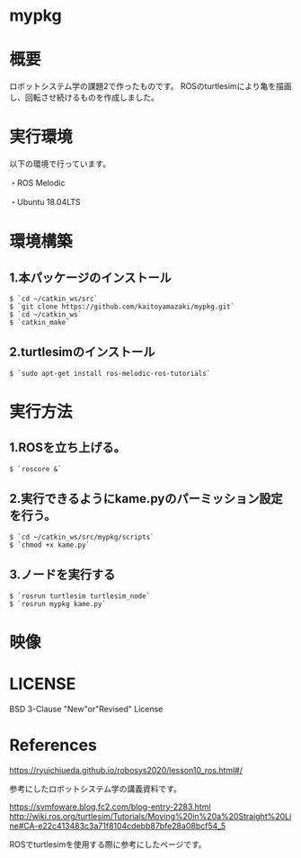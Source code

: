 # mypkg

# 概要
ロボットシステム学の課題2で作ったものです。
ROSのturtlesimにより亀を描画し、回転させ続けるものを作成しました。

# 実行環境

以下の環境で行っています。

・ROS Melodic

・Ubuntu 18.04LTS


# 環境構築
## 1.本パッケージのインストール
    $ `cd ~/catkin_ws/src`
    $ `git clone https://github.com/kaitoyamazaki/mypkg.git`
    $ `cd ~/catkin_ws`
    $ `catkin_make`
    
## 2.turtlesimのインストール
    $ `sudo apt-get install ros-melodic-ros-tutorials`
    
    
# 実行方法

## 1.ROSを立ち上げる。
    $ `roscore &`

## 2.実行できるようにkame.pyのパーミッション設定を行う。
    $ `cd ~/catkin_ws/src/mypkg/scripts`
    $ `chmod +x kame.py`
    
## 3.ノードを実行する
    $ `rosrun turtlesim turtlesim_node`
    $ `rosrun mypkg kame.py`
    
    
# 映像


# LICENSE

BSD 3-Clause "New"or"Revised" License

# References
https://ryuichiueda.github.io/robosys2020/lesson10_ros.html#/

参考にしたロボットシステム学の講義資料です。

https://symfoware.blog.fc2.com/blog-entry-2283.html
http://wiki.ros.org/turtlesim/Tutorials/Moving%20in%20a%20Straight%20Line#CA-e22c413483c3a71f8104cdebb87bfe28a08bcf54_5

ROSでturtlesimを使用する際に参考にしたページです。
